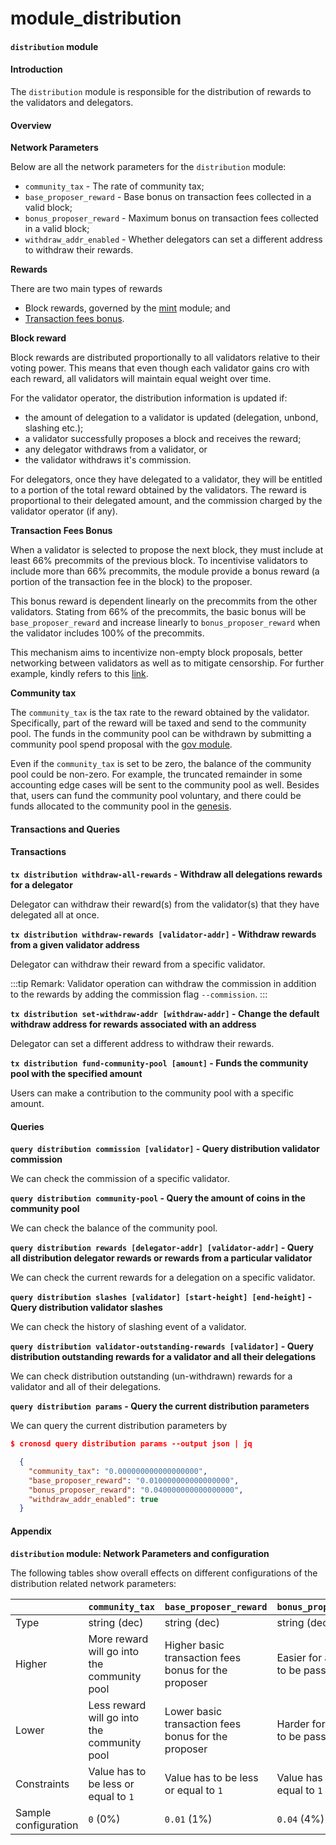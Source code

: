# module\_distribution

#### `distribution` module

#### Introduction

The `distribution` module is responsible for the distribution of rewards to the validators and delegators.

#### Overview

**Network Parameters**

Below are all the network parameters for the `distribution` module:

* `community_tax` - The rate of community tax;
* `base_proposer_reward` - Base bonus on transaction fees collected in a valid block;
* `bonus_proposer_reward` - Maximum bonus on transaction fees collected in a valid block;
* `withdraw_addr_enabled` - Whether delegators can set a different address to withdraw their rewards.

**Rewards**

There are two main types of rewards

* Block rewards, governed by the [mint](../chain-details/module\_mint/) module; and
* [Transaction fees bonus](module\_distribution.md#transaction-fees-bonus).

**Block reward**

Block rewards are distributed proportionally to all validators relative to their voting power. This means that even though each validator gains cro with each reward, all validators will maintain equal weight over time.

For the validator operator, the distribution information is updated if:

* the amount of delegation to a validator is updated (delegation, unbond, slashing etc.);
* a validator successfully proposes a block and receives the reward;
* any delegator withdraws from a validator, or
* the validator withdraws it's commission.

For delegators, once they have delegated to a validator, they will be entitled to a portion of the total reward obtained by the validators. The reward is proportional to their delegated amount, and the commission charged by the validator operator (if any).

**Transaction Fees Bonus**

When a validator is selected to propose the next block, they must include at least 66% precommits of the previous block. To incentivise validators to include more than 66% precommits, the module provide a bonus reward (a portion of the transaction fee in the block) to the proposer.

This bonus reward is dependent linearly on the precommits from the other validators. Stating from 66% of the precommits, the basic bonus will be `base_proposer_reward` and increase linearly to `bonus_proposer_reward` when the validator includes 100% of the precommits.

This mechanism aims to incentivize non-empty block proposals, better networking between validators as well as to mitigate censorship. For further example, kindly refers to this [link](https://hub.cosmos.network/main/validators/validator-faq.html).

**Community tax**

The `community_tax` is the tax rate to the reward obtained by the validator. Specifically, part of the reward will be taxed and send to the community pool. The funds in the community pool can be withdrawn by submitting a community pool spend proposal with the [gov module](../chain-details/module\_gov/).

Even if the `community_tax` is set to be zero, the balance of the community pool could be non-zero. For example, the truncated remainder in some accounting edge cases will be sent to the community pool as well. Besides that, users can fund the community pool voluntary, and there could be funds allocated to the community pool in the [genesis](../genesis\_file.md).

#### Transactions and Queries

#### Transactions

**`tx distribution withdraw-all-rewards` - Withdraw all delegations rewards for a delegator**

Delegator can withdraw their reward(s) from the validator(s) that they have delegated all at once.

**`tx distribution withdraw-rewards [validator-addr]` - Withdraw rewards from a given validator address**

Delegator can withdraw their reward from a specific validator.

:::tip Remark: Validator operation can withdraw the commission in addition to the rewards by adding the commission flag `--commission`. :::

**`tx distribution set-withdraw-addr [withdraw-addr]` - Change the default withdraw address for rewards associated with an address**

Delegator can set a different address to withdraw their rewards.

**`tx distribution fund-community-pool [amount]` - Funds the community pool with the specified amount**

Users can make a contribution to the community pool with a specific amount.

#### Queries

**`query distribution commission [validator]` - Query distribution validator commission**

We can check the commission of a specific validator.

**`query distribution community-pool` - Query the amount of coins in the community pool**

We can check the balance of the community pool.

**`query distribution rewards [delegator-addr] [validator-addr]` - Query all distribution delegator rewards or rewards from a particular validator**

We can check the current rewards for a delegation on a specific validator.

**`query distribution slashes [validator] [start-height] [end-height]` - Query distribution validator slashes**

We can check the history of slashing event of a validator.

**`query distribution validator-outstanding-rewards [validator]` - Query distribution outstanding rewards for a validator and all their delegations**

We can check distribution outstanding (un-withdrawn) rewards for a validator and all of their delegations.

**`query distribution params` - Query the current distribution parameters**

We can query the current distribution parameters by

```json
$ cronosd query distribution params --output json | jq

  {
    "community_tax": "0.000000000000000000",
    "base_proposer_reward": "0.010000000000000000",
    "bonus_proposer_reward": "0.040000000000000000",
    "withdraw_addr_enabled": true
  }
```

#### Appendix

**`distribution` module: Network Parameters and configuration**

The following tables show overall effects on different configurations of the distribution related network parameters:

|                      | `community_tax`                             | `base_proposer_reward`                               | `bonus_proposer_reward`              |
| -------------------- | ------------------------------------------- | ---------------------------------------------------- | ------------------------------------ |
| Type                 | string (dec)                                | string (dec)                                         | string (dec)                         |
| Higher               | More reward will go into the community pool | Higher basic transaction fees bonus for the proposer | Easier for a proposal to be passed   |
| Lower                | Less reward will go into the community pool | Lower basic transaction fees bonus for the proposer  | Harder for a proposal to be passed   |
| Constraints          | Value has to be less or equal to `1`        | Value has to be less or equal to `1`                 | Value has to be less or equal to `1` |
| Sample configuration | `0` (0%)                                    | `0.01` (1%)                                          | `0.04` (4%)                          |
